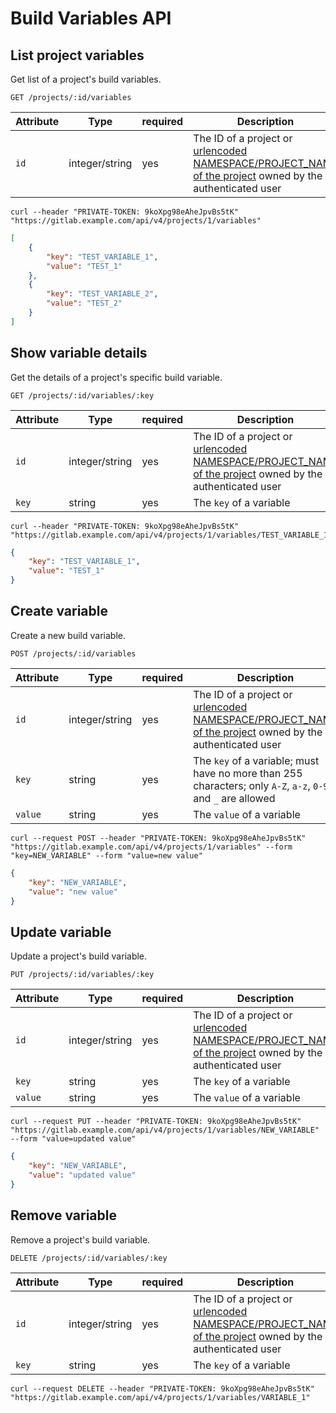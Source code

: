 # Build Variables  API

## List project variables

Get list of a project's build variables.

```
GET /projects/:id/variables
```

| Attribute | Type    | required | Description         |
|-----------|---------|----------|---------------------|
| `id`      | integer/string | yes      | The ID of a project or [urlencoded NAMESPACE/PROJECT_NAME of the project](README.md#namespaced-path-encoding) owned by the authenticated user |

```
curl --header "PRIVATE-TOKEN: 9koXpg98eAheJpvBs5tK" "https://gitlab.example.com/api/v4/projects/1/variables"
```

```json
[
    {
        "key": "TEST_VARIABLE_1",
        "value": "TEST_1"
    },
    {
        "key": "TEST_VARIABLE_2",
        "value": "TEST_2"
    }
]
```

## Show variable details

Get the details of a project's specific build variable.

```
GET /projects/:id/variables/:key
```

| Attribute | Type    | required | Description           |
|-----------|---------|----------|-----------------------|
| `id`      | integer/string | yes      | The ID of a project or [urlencoded NAMESPACE/PROJECT_NAME of the project](README.md#namespaced-path-encoding) owned by the authenticated user   |
| `key`     | string  | yes      | The `key` of a variable |

```
curl --header "PRIVATE-TOKEN: 9koXpg98eAheJpvBs5tK" "https://gitlab.example.com/api/v4/projects/1/variables/TEST_VARIABLE_1"
```

```json
{
    "key": "TEST_VARIABLE_1",
    "value": "TEST_1"
}
```

## Create variable

Create a new build variable.

```
POST /projects/:id/variables
```

| Attribute | Type    | required | Description           |
|-----------|---------|----------|-----------------------|
| `id`      | integer/string | yes      | The ID of a project or [urlencoded NAMESPACE/PROJECT_NAME of the project](README.md#namespaced-path-encoding) owned by the authenticated user   |
| `key`     | string  | yes      | The `key` of a variable; must have no more than 255 characters; only `A-Z`, `a-z`, `0-9`, and `_` are allowed |
| `value`   | string  | yes      | The `value` of a variable |

```
curl --request POST --header "PRIVATE-TOKEN: 9koXpg98eAheJpvBs5tK" "https://gitlab.example.com/api/v4/projects/1/variables" --form "key=NEW_VARIABLE" --form "value=new value"
```

```json
{
    "key": "NEW_VARIABLE",
    "value": "new value"
}
```

## Update variable

Update a project's build variable.

```
PUT /projects/:id/variables/:key
```

| Attribute | Type    | required | Description             |
|-----------|---------|----------|-------------------------|
| `id`      | integer/string | yes      | The ID of a project or [urlencoded NAMESPACE/PROJECT_NAME of the project](README.md#namespaced-path-encoding) owned by the authenticated user     |
| `key`     | string  | yes      | The `key` of a variable   |
| `value`   | string  | yes      | The `value` of a variable |

```
curl --request PUT --header "PRIVATE-TOKEN: 9koXpg98eAheJpvBs5tK" "https://gitlab.example.com/api/v4/projects/1/variables/NEW_VARIABLE" --form "value=updated value"
```

```json
{
    "key": "NEW_VARIABLE",
    "value": "updated value"
}
```

## Remove variable

Remove a project's build variable.

```
DELETE /projects/:id/variables/:key
```

| Attribute | Type    | required | Description             |
|-----------|---------|----------|-------------------------|
| `id`      | integer/string | yes      | The ID of a project or [urlencoded NAMESPACE/PROJECT_NAME of the project](README.md#namespaced-path-encoding) owned by the authenticated user     |
| `key`     | string  | yes      | The `key` of a variable |

```
curl --request DELETE --header "PRIVATE-TOKEN: 9koXpg98eAheJpvBs5tK" "https://gitlab.example.com/api/v4/projects/1/variables/VARIABLE_1"
```
